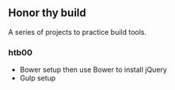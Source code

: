 ## Honor thy build
A series of projects to practice build tools.
### htb00
* Bower setup then use Bower to install jQuery
* Gulp setup
